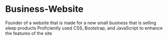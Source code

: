 # Business-Website
Founder of a website that is made for a new small business that is selling sleep products 
Proficiently used CSS, Bootstrap, and JavaScript to enhance the features of the site



